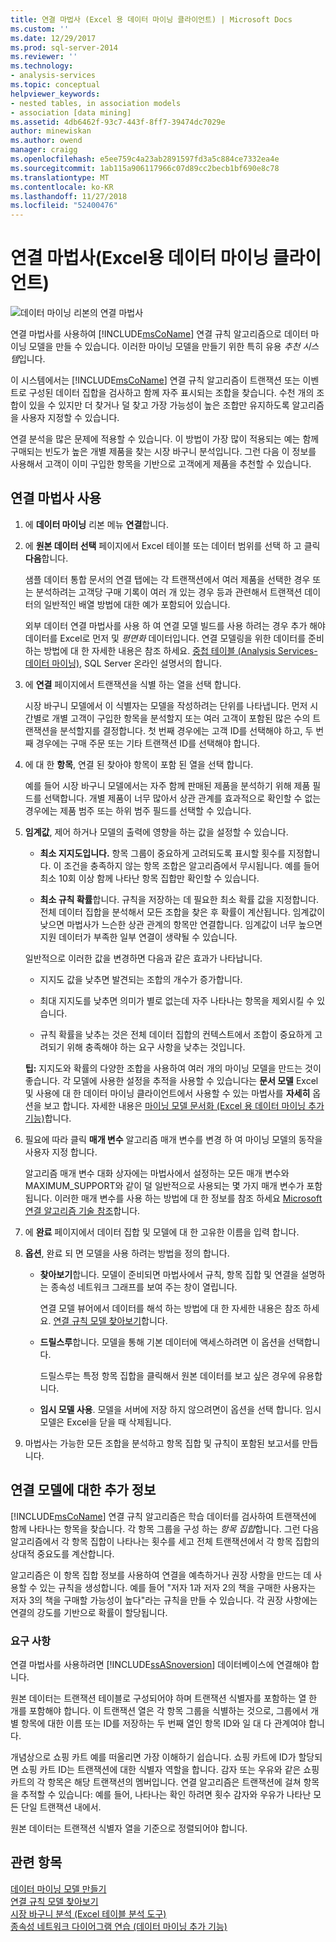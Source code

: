 ```yaml
---
title: 연결 마법사 (Excel 용 데이터 마이닝 클라이언트) | Microsoft Docs
ms.custom: ''
ms.date: 12/29/2017
ms.prod: sql-server-2014
ms.reviewer: ''
ms.technology:
- analysis-services
ms.topic: conceptual
helpviewer_keywords:
- nested tables, in association models
- association [data mining]
ms.assetid: 4db6462f-93c7-443f-8ff7-39474dc7029e
author: minewiskan
ms.author: owend
manager: craigg
ms.openlocfilehash: e5ee759c4a23ab2891597fd3a5c884ce7332ea4e
ms.sourcegitcommit: 1ab115a906117966c07d89cc2becb1bf690e8c78
ms.translationtype: MT
ms.contentlocale: ko-KR
ms.lasthandoff: 11/27/2018
ms.locfileid: "52400476"
---
```

# <a name="associate-wizard-data-mining-client-for-excel"></a>연결 마법사(Excel용 데이터 마이닝 클라이언트)
  ![데이터 마이닝 리본의 연결 마법사](media/dmc-associate.gif "연결 데이터 마이닝 리본의 마법사")  
  
 연결 마법사를 사용하여 [!INCLUDE[msCoName](../includes/msconame-md.md)] 연결 규칙 알고리즘으로 데이터 마이닝 모델을 만들 수 있습니다. 이러한 마이닝 모델을 만들기 위한 특히 유용 *추천 시스템*입니다.  
  
 이 시스템에서는 [!INCLUDE[msCoName](../includes/msconame-md.md)] 연결 규칙 알고리즘이 트랜잭션 또는 이벤트로 구성된 데이터 집합을 검사하고 함께 자주 표시되는 조합을 찾습니다. 수천 개의 조합이 있을 수 있지만 더 찾거나 덜 찾고 가장 가능성이 높은 조합만 유지하도록 알고리즘을 사용자 지정할 수 있습니다.  
  
 연결 분석을 많은 문제에 적용할 수 있습니다. 이 방법이 가장 많이 적용되는 예는 함께 구매되는 빈도가 높은 개별 제품을 찾는 시장 바구니 분석입니다. 그런 다음 이 정보를 사용해서 고객이 이미 구입한 항목을 기반으로 고객에게 제품을 추천할 수 있습니다.  
  
## <a name="using-the-associate-wizard"></a>연결 마법사 사용  
  
1.  에 **데이터 마이닝** 리본 메뉴 **연결**합니다.  
  
2.  에 **원본 데이터 선택** 페이지에서 Excel 테이블 또는 데이터 범위를 선택 하 고 클릭 **다음**합니다.  
  
     샘플 데이터 통합 문서의 연결 탭에는 각 트랜잭션에서 여러 제품을 선택한 경우 또는 분석하려는 고객당 구매 기록이 여러 개 있는 경우 등과 관련해서 트랜잭션 데이터의 일반적인 배열 방법에 대한 예가 포함되어 있습니다.  
  
     외부 데이터 연결 마법사를 사용 하 여 연결 모델 빌드를 사용 하려는 경우 추가 해야 데이터를 Excel로 먼저 및 *평면화* 데이터입니다. 연결 모델링을 위한 데이터를 준비 하는 방법에 대 한 자세한 내용은 참조 하세요. [중첩 테이블 &#40;Analysis Services-데이터 마이닝&#41;](data-mining/nested-tables-analysis-services-data-mining.md), SQL Server 온라인 설명서의 합니다.  
  
3.  에 **연결** 페이지에서 트랜잭션을 식별 하는 열을 선택 합니다.  
  
     시장 바구니 모델에서 이 식별자는 모델을 작성하려는 단위를 나타냅니다. 먼저 시간별로 개별 고객이 구입한 항목을 분석할지 또는 여러 고객이 포함된 많은 수의 트랜잭션을 분석할지를 결정합니다. 첫 번째 경우에는 고객 ID를 선택해야 하고, 두 번째 경우에는 구매 주문 또는 기타 트랜잭션 ID를 선택해야 합니다.  
  
4.  에 대 한 **항목**, 연결 된 찾아야 항목이 포함 된 열을 선택 합니다.  
  
     예를 들어 시장 바구니 모델에서는 자주 함께 판매된 제품을 분석하기 위해 제품 필드를 선택합니다. 개별 제품이 너무 많아서 상관 관계를 효과적으로 확인할 수 없는 경우에는 제품 범주 또는 하위 범주 필드를 선택할 수 있습니다.  
  
5.  **임계값**, 제어 하거나 모델의 출력에 영향을 하는 값을 설정할 수 있습니다.  
  
    -   **최소 지지도입니다.** 항목 그룹이 중요하게 고려되도록 표시할 횟수를 지정합니다. 이 조건을 충족하지 않는 항목 조합은 알고리즘에서 무시됩니다. 예를 들어 최소 10회 이상 함께 나타난 항목 집합만 확인할 수 있습니다.  
  
    -   **최소 규칙 확률**합니다. 규칙을 저장하는 데 필요한 최소 확률 값을 지정합니다. 전체 데이터 집합을 분석해서 모든 조합을 찾은 후 확률이 계산됩니다. 임계값이 낮으면 마법사가 느슨한 상관 관계의 항목만 연결합니다. 임계값이 너무 높으면 지원 데이터가 부족한 일부 연결이 생략될 수 있습니다.  
  
     일반적으로 이러한 값을 변경하면 다음과 같은 효과가 나타납니다.  
  
    -   지지도 값을 낮추면 발견되는 조합의 개수가 증가합니다.  
  
    -   최대 지지도를 낮추면 의미가 별로 없는데 자주 나타나는 항목을 제외시킬 수 있습니다.  
  
    -   규칙 확률을 낮추는 것은 전체 데이터 집합의 컨텍스트에서 조합이 중요하게 고려되기 위해 충족해야 하는 요구 사항을 낮추는 것입니다.  
  
     **팁:** 지지도와 확률의 다양한 조합을 사용하여 여러 개의 마이닝 모델을 만드는 것이 좋습니다. 각 모델에 사용한 설정을 추적을 사용할 수 있습니다는 **문서 모델** Excel 및 사용에 대 한 데이터 마이닝 클라이언트에서 사용할 수 있는 마법사를 **자세히** 옵션을 보고 합니다. 자세한 내용은 [마이닝 모델 문서화 &#40;Excel 용 데이터 마이닝 추가 기능&#41;](documenting-mining-models-data-mining-add-ins-for-excel.md)합니다.  
  
6.  필요에 따라 클릭 **매개 변수** 알고리즘 매개 변수를 변경 하 여 마이닝 모델의 동작을 사용자 지정 합니다.  
  
     알고리즘 매개 변수 대화 상자에는 마법사에서 설정하는 모든 매개 변수와 MAXIMUM_SUPPORT와 같이 덜 일반적으로 사용되는 몇 가지 매개 변수가 포함됩니다. 이러한 매개 변수를 사용 하는 방법에 대 한 정보를 참조 하세요 [Microsoft 연결 알고리즘 기술 참조](data-mining/microsoft-association-algorithm-technical-reference.md)합니다.  
  
7.  에 **완료** 페이지에서 데이터 집합 및 모델에 대 한 고유한 이름을 입력 합니다.  
  
8.  **옵션**, 완료 되 면 모델을 사용 하려는 방법을 정의 합니다.  
  
    -   **찾아보기**합니다.  모델이 준비되면 마법사에서 규칙, 항목 집합 및 연결을 설명하는 종속성 네트워크 그래프를 보여 주는 창이 열립니다.  
  
         연결 모델 뷰어에서 데이터를 해석 하는 방법에 대 한 자세한 내용은 참조 하세요. [연결 규칙 모델 찾아보기](browsing-an-association-rules-model.md)합니다.  
  
    -   **드릴스루**합니다. 모델을 통해 기본 데이터에 액세스하려면 이 옵션을 선택합니다.  
  
         드릴스루는 특정 항목 집합을 클릭해서 원본 데이터를 보고 싶은 경우에 유용합니다.  
  
    -   **임시 모델 사용**. 모델을 서버에 저장 하지 않으려면이 옵션을 선택 합니다. 임시 모델은 Excel을 닫을 때 삭제됩니다.  
  
9. 마법사는 가능한 모든 조합을 분석하고 항목 집합 및 규칙이 포함된 보고서를 만듭니다.  
  
## <a name="more-about-association-models"></a>연결 모델에 대한 추가 정보  
 [!INCLUDE[msCoName](../includes/msconame-md.md)] 연결 규칙 알고리즘은 학습 데이터를 검사하여 트랜잭션에 함께 나타나는 항목을 찾습니다. 각 항목 그룹을 구성 하는 *항목 집합*합니다. 그런 다음 알고리즘에서 각 항목 집합이 나타나는 횟수를 세고 전체 트랜잭션에서 각 항목 집합의 상대적 중요도를 계산합니다.  
  
 알고리즘은 이 항목 집합 정보를 사용하여 연결을 예측하거나 권장 사항을 만드는 데 사용할 수 있는 규칙을 생성합니다. 예를 들어 "저자 1과 저자 2의 책을 구매한 사용자는 저자 3의 책을 구매할 가능성이 높다"라는 규칙을 만들 수 있습니다. 각 권장 사항에는 연결의 강도를 기반으로 확률이 할당됩니다.  
  
### <a name="requirements"></a>요구 사항  
 연결 마법사를 사용하려면 [!INCLUDE[ssASnoversion](../includes/ssasnoversion-md.md)] 데이터베이스에 연결해야 합니다.  
  
 원본 데이터는 트랜잭션 테이블로 구성되어야 하며 트랜잭션 식별자를 포함하는 열 한 개를 포함해야 합니다. 이 트랜잭션 열은 각 항목 그룹을 식별하는 것으로, 그룹에서 개별 항목에 대한 이름 또는 ID를 저장하는 두 번째 열인 항목 ID와 일 대 다 관계여야 합니다.  
  
 개념상으로 쇼핑 카트 예를 떠올리면 가장 이해하기 쉽습니다. 쇼핑 카트에 ID가 할당되면 쇼핑 카트 ID는 트랜잭션에 대한 식별자 역할을 합니다. 감자 또는 우유와 같은 쇼핑 카트의 각 항목은 해당 트랜잭션의 멤버입니다. 연결 알고리즘은 트랜잭션에 걸쳐 항목을 추적할 수 있습니다: 예를 들어, 나타나는 확인 하려면 횟수 감자와 우유가 나타난 모든 단일 트랜잭션 내에서.  
  
 원본 데이터는 트랜잭션 식별자 열을 기준으로 정렬되어야 합니다.  
  
## <a name="see-also"></a>관련 항목  
 [데이터 마이닝 모델 만들기](creating-a-data-mining-model.md)   
 [연결 규칙 모델 찾아보기](browsing-an-association-rules-model.md)   
 [시장 바구니 분석 &#40;Excel 테이블 분석 도구&#41;](shopping-basket-analysis-table-analysistools-for-excel.md)   
 [종속성 네트워크 다이어그램 연습 &#40;데이터 마이닝 추가 기능&#41;](dependency-network-diagram-walkthrough-data-mining-add-ins.md)  
  
  
